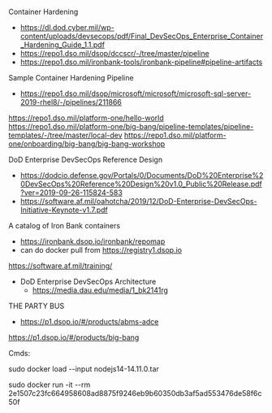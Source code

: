 
Container Hardening
 - https://dl.dod.cyber.mil/wp-content/uploads/devsecops/pdf/Final_DevSecOps_Enterprise_Container_Hardening_Guide_1.1.pdf
 - https://repo1.dso.mil/dsop/dccscr/-/tree/master/pipeline
 - https://repo1.dso.mil/ironbank-tools/ironbank-pipeline#pipeline-artifacts


Sample Container Hardening Pipeline
 - https://repo1.dso.mil/dsop/microsoft/microsoft/microsoft-sql-server-2019-rhel8/-/pipelines/211866

https://repo1.dso.mil/platform-one/hello-world
https://repo1.dso.mil/platform-one/big-bang/pipeline-templates/pipeline-templates/-/tree/master/local-dev
https://repo1.dso.mil/platform-one/onboarding/big-bang/big-bang-workshop



DoD Enterprise DevSecOps Reference Design
 - https://dodcio.defense.gov/Portals/0/Documents/DoD%20Enterprise%20DevSecOps%20Reference%20Design%20v1.0_Public%20Release.pdf?ver=2019-09-26-115824-583
 - https://software.af.mil/oahotcha/2019/12/DoD-Enterprise-DevSecOps-Initiative-Keynote-v1.7.pdf

A catalog of Iron Bank containers
 - https://ironbank.dsop.io/ironbank/repomap
 - can do docker pull from https://registry1.dsop.io
 
 
 https://software.af.mil/training/
 
  - DoD Enterprise DevSecOps Architecture
    - https://media.dau.edu/media/1_bk2141rg
    
 THE PARTY BUS   
  - https://p1.dsop.io/#/products/abms-adce
 
 https://p1.dsop.io/#/products/big-bang
    
 Cmds:
 
 sudo docker load --input nodejs14-14.11.0.tar
 
 sudo docker run -it --rm 2e1507c23fc664958608ad8875f9246eb9b60350db3af5ad553476de58f6c50f

